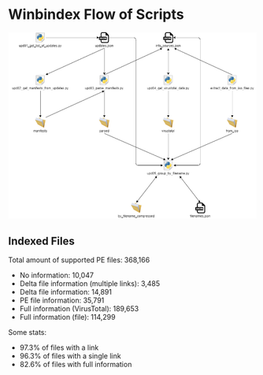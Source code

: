 # Winbindex Flow of Scripts

![winbindex-scripts-flow.png](winbindex-scripts-flow.png)

## Indexed Files

<!--FileStats-->
Total amount of supported PE files: 368,166

* No information: 10,047
* Delta file information (multiple links): 3,485
* Delta file information: 14,891
* PE file information: 35,791
* Full information (VirusTotal): 189,653
* Full information (file): 114,299

Some stats:

* 97.3% of files with a link
* 96.3% of files with a single link
* 82.6% of files with full information
<!--/FileStats-->
